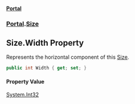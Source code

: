 #### [Portal](index.md 'index')
### [Portal](Portal.md 'Portal').[Size](Size.md 'Portal.Size')

## Size.Width Property

Represents the horizontal component of this [Size](Size.md 'Portal.Size').

```csharp
public int Width { get; set; }
```

#### Property Value
[System.Int32](https://docs.microsoft.com/en-us/dotnet/api/System.Int32 'System.Int32')